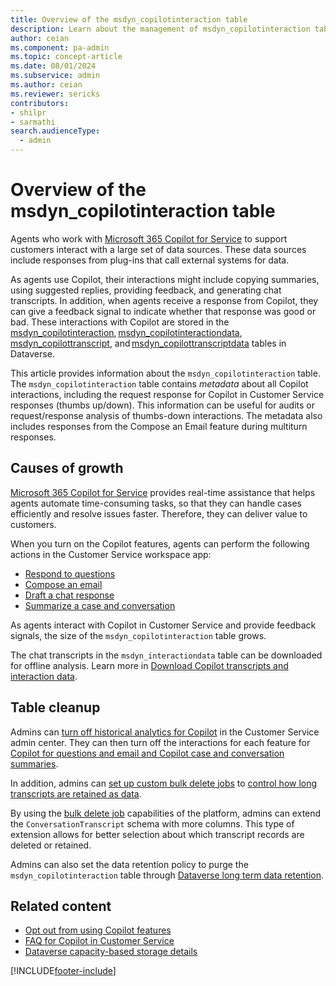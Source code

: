 ```yaml
---
title: Overview of the msdyn_copilotinteraction table 
description: Learn about the management of msdyn_copilotinteraction table storage.
author: ceian
ms.component: pa-admin
ms.topic: concept-article
ms.date: 08/01/2024
ms.subservice: admin
ms.author: ceian
ms.reviewer: sericks
contributors:
- shilpr
- sarmathi
search.audienceType: 
  - admin
---
```


# Overview of the msdyn_copilotinteraction table 

Agents who work with [Microsoft 365 Copilot for Service](https://www.microsoft.com/microsoft-copilot/microsoft-copilot-for-service) to support customers interact with a large set of data sources. These data sources include responses from plug-ins that call external systems for data.

As agents use Copilot, their interactions might include copying summaries, using suggested replies, providing feedback, and generating chat transcripts. In addition, when agents receive a response from Copilot, they can give a feedback signal to indicate whether that response was good or bad. These interactions with Copilot are stored in the [msdyn_copilotinteraction](/dynamics365/customer-service/develop/reference/entities/msdyn_copilotinteraction), [msdyn_copilotinteractiondata](/dynamics365/customer-service/develop/reference/entities/msdyn_copilotinteractiondata), [msdyn_copilottranscript](/dynamics365/customer-service/develop/reference/entities/msdyn_copilottranscript), and [msdyn_copilottranscriptdata](/dynamics365/customer-service/develop/reference/entities/msdyn_copilottranscriptdata) tables in Dataverse.

This article provides information about the `msdyn_copilotinteraction` table. The `msdyn_copilotinteraction` table contains *metadata* about all Copilot interactions, including the request response for Copilot in Customer Service responses (thumbs up/down). This information can be useful for audits or request/response analysis of thumbs-down interactions. The metadata also includes responses from the Compose an Email feature during multiturn responses.

## Causes of growth

[Microsoft 365 Copilot for Service](https://www.microsoft.com/microsoft-copilot/microsoft-copilot-for-service) provides real-time assistance that helps agents automate time-consuming tasks, so that they can handle cases efficiently and resolve issues faster. Therefore, they can deliver value to customers.

When you turn on the Copilot features, agents can perform the following actions in the Customer Service workspace app:

- [Respond to questions](/dynamics365/customer-service/administer/copilot-enable-help-pane#enable-ask-a-question)
- [Compose an email](/dynamics365/customer-service/administer/copilot-email-enable)
- [Draft a chat response](/dynamics365/customer-service/administer/copilot-enable-help-pane#enable-draft-a-response-preview)
- [Summarize a case and conversation](/dynamics365/customer-service/administer/copilot-enable-summary)

As agents interact with Copilot in Customer Service and provide feedback signals, the size of the `msdyn_copilotinteraction` table grows.

The chat transcripts in the `msdyn_interactiondata` table can be downloaded for offline analysis. Learn more in [Download Copilot transcripts and interaction data](/dynamics365/customer-service/develop/download-copilot-transcript-data).

## Table cleanup

Admins can [turn off historical analytics for Copilot](/dynamics365/customer-service/administer/configure-cs-historical-analytics-csh#enable-historical-analytics-for-copilot) in the Customer Service admin center. They can then turn off the interactions for each feature for [Copilot for questions and email and Copilot case and conversation summaries](/dynamics365/customer-service/administer/configure-copilot-features#opt-out-from-using-copilot-features).

In addition, admins can [set up custom bulk delete jobs](/microsoft-copilot-studio/analytics-sessions-transcripts#create-a-new-bulk-delete-job) to [control how long transcripts are retained as data](/microsoft-copilot-studio/analytics-sessions-transcripts#change-the-default-retention-period).

By using the [bulk delete job](/microsoft-copilot-studio/analytics-sessions-transcripts#create-a-new-bulk-delete-job) capabilities of the platform, admins can extend the `ConversationTranscript` schema with more columns. This type of extension allows for better selection about which transcript records are deleted or retained.

Admins can also set the data retention policy to purge the `msdyn_copilotinteraction` table through [Dataverse long term data retention](/power-apps/maker/data-platform/data-retention-overview).

## Related content

- [Opt out from using Copilot features](/dynamics365/customer-service/administer/configure-copilot-features#opt-out-from-using-copilot-features)
- [FAQ for Copilot in Customer Service](/dynamics365/customer-service/administer/faq-copilot-features)
- [Dataverse capacity-based storage details](capacity-storage.md)

[!INCLUDE[footer-include](../includes/footer-banner.md)]
